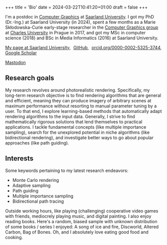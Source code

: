 +++
title = 'Bio'
date = 2024-03-22T10:41:20+01:00
draft = false
+++

I'm a postdoc in [Computer Graphics](https://graphics.cg.uni-saarland.de) at [Saarland University](https://www.uni-saarland.de). I got my PhD (Dr.-Ing.) at Saarland University (in 2024), spent a few months as a Marie Skłodowska-Curie early-stage researcher in the [Computer Graphics group](https://cgg.mff.cuni.cz) at [Charles University](https://cuni.cz) in Prague in 2017, and got my MSc in computer science (2018) and BSc in Media Informatics (2016) at Saarland University.

[My page at Saarland University](https://graphics.cg.uni-saarland.de/people/grittmann.html),
<a href="https://github.com/pgrit"><iconify-icon icon="bi:github" style="vertical-align: middle; color: black; margin-right: 5px; margin-bottom: 3px;"></iconify-icon>GitHub</a>,
<a href="https://orcid.org/0000-0002-5325-3744"><iconify-icon icon="academicons:orcid" style="vertical-align: middle; color: #a6ce39; margin-right: 5px; margin-bottom: 3px;"></iconify-icon>orcid.org/0000-0002-5325-3744</a>,
<a href="https://scholar.google.com/citations?user=OgL5bOgAAAAJ"><iconify-icon icon="academicons:google-scholar" style="vertical-align: middle; color: #4285f4; margin-right: 0px; margin-bottom: 3px;"></iconify-icon>Google Scholar</a>

<a rel="me" href="https://mastodon.gamedev.place/@PascalGrittmann">Mastodon</a>

## Research goals

My research revolves around photorealistic rendering. Specifically, my long-term research objective is to find rendering algorithms that are general and efficient, meaning they can produce imagery of arbitrary scenes at maximum performance without resorting to manual parameter tuning by a user. To that end, I explore learning-based methods that automatically adapt rendering algorithms to the input data. Generally, I strive to find mathematically rigorous solutions that lend themselves to practical applications. I tackle fundamental concepts (like multiple importance sampling), search for the unexplored potential in niche algorithms (like bidirectional rendering), and investigate better ways to go about popular approaches (like path guiding).

## Interests

Some keywords pertaining to my latest research endeavors:
- Monte Carlo rendering
- Adaptive sampling
- Path guiding
- Multiple importance sampling
- Bidirectional path tracing

Outside working hours, like playing (challenging) cooperative video games with friends, mediocrely playing music, and digital painting.
I also enjoy reading books. Here's a random, biased sample with unknown distribution of some books / series I enjoyed: A song of ice and fire, Discworld, Altered Carbon, Bag of Bones.
Oh, and I absolutely love eating good food and cooking.

<!-- ## Community service

- Conference co-chair, Eurographics Symposium on Rendering (EGSR) 2021 (with [Gurprit Singh](https://people.mpi-inf.mpg.de/~gsingh/) and [Philipp Slusallek](https://graphics.cg.uni-saarland.de/people/slusallek.html)) -->